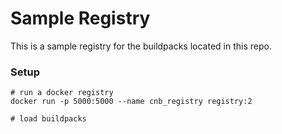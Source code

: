 # Sample Registry

This is a sample registry for the buildpacks located in this repo.

### Setup

```shell script
# run a docker registry
docker run -p 5000:5000 --name cnb_registry registry:2

# load buildpacks

```